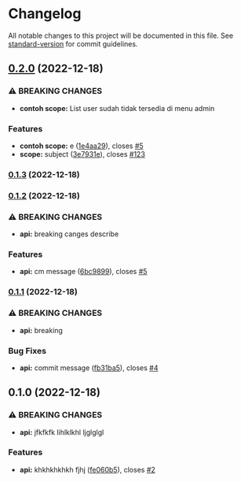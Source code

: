 # Changelog

All notable changes to this project will be documented in this file. See [standard-version](https://github.com/conventional-changelog/standard-version) for commit guidelines.

## [0.2.0](https://github.com/fahrizalm14/osist-test/compare/v0.1.3...v0.2.0) (2022-12-18)


### ⚠ BREAKING CHANGES

* **contoh scope:** List user sudah tidak tersedia di menu admin

### Features

* **contoh scope:** e ([1e4aa29](https://github.com/fahrizalm14/osist-test/commit/1e4aa2964890f263068c3520026760e402021816)), closes [#5](https://github.com/fahrizalm14/osist-test/issues/5)
* **scope:** subject ([3e7931e](https://github.com/fahrizalm14/osist-test/commit/3e7931ede0a48ef1ee2e74608f39fd2cfb56a360)), closes [#123](https://github.com/fahrizalm14/osist-test/issues/123)

### [0.1.3](https://github.com/fahrizalm14/osist-test/compare/v0.1.2...v0.1.3) (2022-12-18)

### [0.1.2](https://github.com/fahrizalm14/osist-test/compare/v0.1.1...v0.1.2) (2022-12-18)


### ⚠ BREAKING CHANGES

* **api:** breaking canges describe

### Features

* **api:** cm message ([6bc9899](https://github.com/fahrizalm14/osist-test/commit/6bc989919dbac4c1891de616e75693ebcd087a05)), closes [#5](https://github.com/fahrizalm14/osist-test/issues/5)

### [0.1.1](https://github.com/fahrizalm14/osist-test/compare/v0.1.0...v0.1.1) (2022-12-18)


### ⚠ BREAKING CHANGES

* **api:** breaking

### Bug Fixes

* **api:** commit message ([fb31ba5](https://github.com/fahrizalm14/osist-test/commit/fb31ba5f5a018d0d4a4bfdc4b505eafababea29f)), closes [#4](https://github.com/fahrizalm14/osist-test/issues/4)

## 0.1.0 (2022-12-18)


### ⚠ BREAKING CHANGES

* **api:** jfkfkfk lihlklkhl ljglglgl

### Features

* **api:** khkhkhkhkh fjhj ([fe060b5](https://github.com/fahrizalm14/osist-test/commit/fe060b5f84add627cb997aeadafb9971f3ef4b32)), closes [#2](https://github.com/fahrizalm14/osist-test/issues/2)
